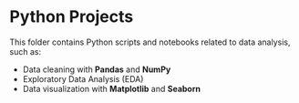 # Python Projects  

This folder contains Python scripts and notebooks related to data analysis, such as:  
- Data cleaning with **Pandas** and **NumPy**  
- Exploratory Data Analysis (EDA)  
- Data visualization with **Matplotlib** and **Seaborn**  

